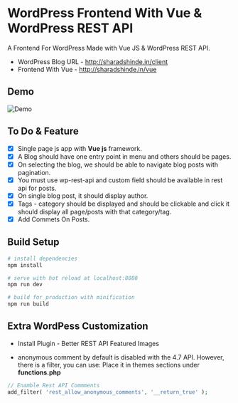 # WordPress Frontend With Vue & WordPress REST API

A Frontend For WordPress Made with Vue JS & WordPress REST API.

* WordPress Blog URL - http://sharadshinde.in/client
* Frontend With Vue - http://sharadshinde.in/vue

## Demo

![Demo](https://github.com/shindesharad71/WordPress-Fronted-With-Vue/blob/master/demo.gif?raw=true "Demo")

## To Do & Feature

- [x] Single page js app with **Vue js** framework.
- [x] A Blog should have one entry point in menu and others should be pages.
- [x] On selecting the blog, we should be able to navigate blog posts with pagination.
- [x] You must use wp-rest-api and custom field should be available in rest api for posts.
- [x] On single blog post, it should display author.
- [x] Tags - category should be displayed and should be clickable and click it should display all page/posts with that category/tag.
- [x] Add Commets On Posts.

## Build Setup

``` bash
# install dependencies
npm install

# serve with hot reload at localhost:8080
npm run dev

# build for production with minification
npm run build
```

## Extra WordPess Customization

* Install Plugin - Better REST API Featured Images

* anonymous comment by default is disabled with the 4.7 API. However, there is a filter, you can use: 
Place it in themes sections under **functions.php**

```php 
// Enamble Rest API Commments
add_filter( 'rest_allow_anonymous_comments', '__return_true' );
```